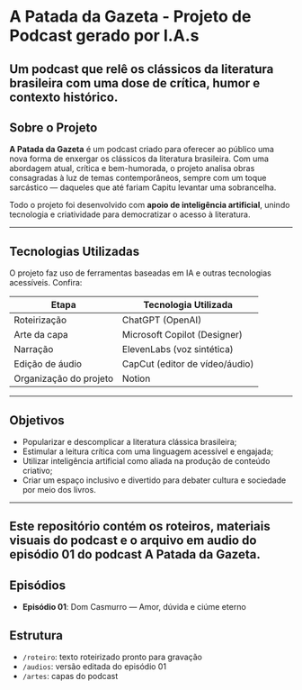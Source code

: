 # A Patada da Gazeta - Projeto de Podcast gerado por I.A.s
**Um podcast que relê os clássicos da literatura brasileira com uma dose de crítica, humor e contexto histórico.**
---

## Sobre o Projeto

**A Patada da Gazeta** é um podcast criado para oferecer ao público uma nova forma de enxergar os clássicos da literatura brasileira. Com uma abordagem atual, crítica e bem-humorada, o projeto analisa obras consagradas à luz de temas contemporâneos, sempre com um toque sarcástico — daqueles que até fariam Capitu levantar uma sobrancelha.

Todo o projeto foi desenvolvido com **apoio de inteligência artificial**, unindo tecnologia e criatividade para democratizar o acesso à literatura.

---

## Tecnologias Utilizadas

O projeto faz uso de ferramentas baseadas em IA e outras tecnologias acessíveis. Confira:

| Etapa                     | Tecnologia Utilizada     |
|--------------------------|--------------------------|
| Roteirização           | ChatGPT (OpenAI)         |
| Arte da capa           | Microsoft Copilot (Designer) |
| Narração               | ElevenLabs (voz sintética) |
| Edição de áudio         | CapCut (editor de vídeo/áudio) |
| Organização do projeto | Notion                   |

---

## Objetivos

- Popularizar e descomplicar a literatura clássica brasileira;
- Estimular a leitura crítica com uma linguagem acessível e engajada;
- Utilizar inteligência artificial como aliada na produção de conteúdo criativo;
- Criar um espaço inclusivo e divertido para debater cultura e sociedade por meio dos livros.
---
Este repositório contém os roteiros, materiais visuais do podcast e o arquivo em audio do episódio 01 do podcast **A Patada da Gazeta**.
---
## Episódios

- **Episódio 01**: Dom Casmurro — Amor, dúvida e ciúme eterno

## Estrutura

- `/roteiro`: texto roteirizado pronto para gravação
- `/audios`: versão editada do episódio 01
- `/artes`: capas do podcast
